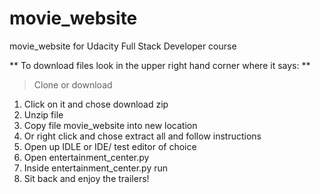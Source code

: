 # movie_website
movie_website for Udacity Full Stack Developer course

** To download files look in the upper right hand corner where it says: **
> Clone or download
1. Click on it and chose download zip
2. Unzip file  
  1. Copy file movie_website into new location
  2. Or right click and chose extract all and follow instructions
3. Open up IDLE or IDE/ test editor of choice
4. Open entertainment_center.py
5. Inside entertainment_center.py run
6. Sit back and enjoy the trailers! 
